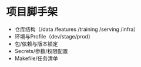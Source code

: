 # 项目脚手架

- 仓库结构（/data /features /training /serving /infra）
- 环境与Profile（dev/stage/prod）
- 包/依赖与版本锁定
- Secrets/参数/权限配置
- Makefile/任务清单
